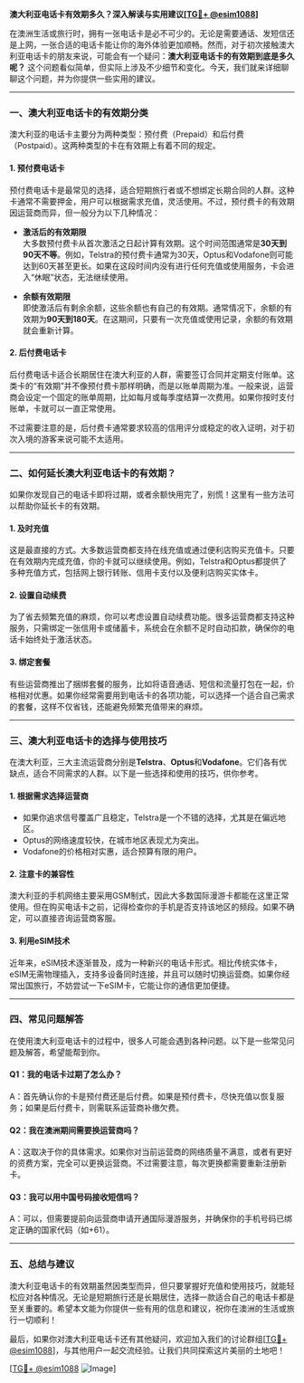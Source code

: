 **澳大利亚电话卡有效期多久？深入解读与实用建议[[TG💪+ @esim1088](https://t.me/s/esim1088)]**

在澳洲生活或旅行时，拥有一张电话卡是必不可少的。无论是需要通话、发短信还是上网，一张合适的电话卡能让你的海外体验更加顺畅。然而，对于初次接触澳大利亚电话卡的朋友来说，可能会有一个疑问：**澳大利亚电话卡的有效期到底是多久呢？** 这个问题看似简单，但实际上涉及不少细节和变化。今天，我们就来详细聊聊这个问题，并为你提供一些实用的建议。

---

### **一、澳大利亚电话卡的有效期分类**

澳大利亚的电话卡主要分为两种类型：预付费（Prepaid）和后付费（Postpaid）。这两种类型的卡在有效期上有着不同的规定。

#### **1. 预付费电话卡**
预付费电话卡是最常见的选择，适合短期旅行者或不想绑定长期合同的人群。这种卡通常不需要押金，用户可以根据需求充值，灵活使用。不过，预付费卡的有效期因运营商而异，但一般分为以下几种情况：

- **激活后的有效期限**  
  大多数预付费卡从首次激活之日起计算有效期。这个时间范围通常是**30天到90天不等**。例如，Telstra的预付费卡通常为30天，Optus和Vodafone则可能达到60天甚至更长。如果在这段时间内没有进行任何充值或使用服务，卡会进入“休眠”状态，无法继续使用。

- **余额有效期限**  
  即使激活后有剩余余额，这些余额也有自己的有效期。通常情况下，余额的有效期为**90天到180天**。在这期间，只要有一次充值或使用记录，余额的有效期就会重新计算。

#### **2. 后付费电话卡**
后付费电话卡适合长期居住在澳大利亚的人群，需要签订合同并定期支付账单。这类卡的“有效期”并不像预付费卡那样明确，而是以账单周期为准。一般来说，运营商会设定一个固定的账单周期，比如每月或每季度结算一次费用。如果你按时支付账单，卡就可以一直正常使用。

不过需要注意的是，后付费卡通常要求较高的信用评分或稳定的收入证明，对于初次入境的游客来说可能不太适用。

---

### **二、如何延长澳大利亚电话卡的有效期？**

如果你发现自己的电话卡即将过期，或者余额快用完了，别慌！这里有一些方法可以帮助你延长卡的有效期。

#### **1. 及时充值**
这是最直接的方式。大多数运营商都支持在线充值或通过便利店购买充值卡。只要在有效期内完成充值，你的卡就可以继续使用。例如，Telstra和Optus都提供了多种充值方式，包括网上银行转账、信用卡支付以及便利店购买实体卡。

#### **2. 设置自动续费**
为了省去频繁充值的麻烦，你可以考虑设置自动续费功能。很多运营商都支持这种服务，只需绑定一张信用卡或储蓄卡，系统会在余额不足时自动扣款，确保你的电话卡始终处于激活状态。

#### **3. 绑定套餐**
有些运营商推出了捆绑套餐的服务，比如将语音通话、短信和流量打包在一起，价格相对优惠。如果你经常需要用到电话卡的各项功能，可以选择一个适合自己需求的套餐，这样不仅省钱，还能避免频繁充值带来的麻烦。

---

### **三、澳大利亚电话卡的选择与使用技巧**

在澳大利亚，三大主流运营商分别是**Telstra**、**Optus**和**Vodafone**。它们各有优缺点，适合不同需求的人群。以下是一些选择和使用的技巧，供你参考。

#### **1. 根据需求选择运营商**
- 如果你追求信号覆盖广且稳定，Telstra是一个不错的选择，尤其是在偏远地区。
- Optus的网络速度较快，在城市地区表现尤为突出。
- Vodafone的价格相对实惠，适合预算有限的用户。

#### **2. 注意卡的兼容性**
澳大利亚的手机网络主要采用GSM制式，因此大多数国际漫游卡都能在这里正常使用。但在购买电话卡之前，记得检查你的手机是否支持该地区的频段。如果不确定，可以直接咨询运营商客服。

#### **3. 利用eSIM技术**
近年来，eSIM技术逐渐普及，成为一种新兴的电话卡形式。相比传统实体卡，eSIM无需物理插入，支持多设备同时连接，并且可以随时切换运营商。如果你经常出国旅行，不妨尝试一下eSIM卡，它能让你的通信更加便捷。

---

### **四、常见问题解答**

在使用澳大利亚电话卡的过程中，很多人可能会遇到各种问题。以下是一些常见问题及解答，希望能帮到你。

#### **Q1：我的电话卡过期了怎么办？**
A：首先确认你的卡是预付费还是后付费。如果是预付费卡，尽快充值以恢复服务；如果是后付费卡，则需联系运营商补缴欠费。

#### **Q2：我在澳洲期间需要换运营商吗？**
A：这取决于你的具体需求。如果你对当前运营商的网络质量不满意，或者有更好的资费方案，完全可以更换运营商。不过需要注意，每次更换都需要重新注册新卡。

#### **Q3：我可以用中国号码接收短信吗？**
A：可以，但需要提前向运营商申请开通国际漫游服务，并确保你的手机号码已绑定正确的国家代码（如+61）。

---

### **五、总结与建议**

澳大利亚电话卡的有效期虽然因类型而异，但只要掌握好充值和使用技巧，就能轻松应对各种情况。无论是短期旅行还是长期居住，选择一款适合自己的电话卡都是至关重要的。希望本文能为你提供一些有用的信息和建议，祝你在澳洲的生活或旅行一切顺利！

最后，如果你对澳大利亚电话卡还有其他疑问，欢迎加入我们的讨论群组[[TG💪+ @esim1088](https://t.me/s/esim1088)]，与其他用户一起交流经验。让我们共同探索这片美丽的土地吧！

[[TG💪+ @esim1088](https://t.me/s/esim1088) ![Image](https://i.postimg.cc/4NQfJmqS/Snipaste-2025-05-13-00-14-12.png)]